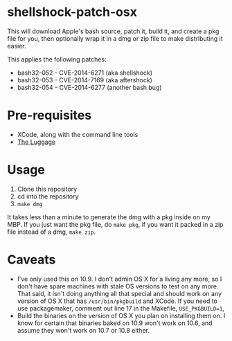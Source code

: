 shellshock-patch-osx
====================

This will download Apple's bash source, patch it, build it, and create a pkg file for you, then optionally wrap it in a dmg or zip file to make distributing it easier.

This applies the following patches:
* bash32-052 - CVE-2014-6271 (aka shellshock)
* bash32-053 - CVE-2014-7169 (aka aftershock)
* bash32-054 - CVE-2014-6277 (another bash bug)

# Pre-requisites
* XCode, along with the command line tools
* [The Luggage](https://github.com/unixorn/luggage)

# Usage
1. Clone this repository
2. cd into the repository
3. `make dmg`

It takes less than a minute to generate the dmg with a pkg inside on my MBP. If you just want the pkg file, do `make pkg`, if you want it packed in a zip file instead of a dmg, `make zip`. 

# Caveats
* I've only used this on 10.9. I don't admin OS X for a living any more, so I don't have spare machines with stale OS versions to test on any more. That said, it isn't doing anything all that special and should work on any version of OS X that has `/usr/bin/pkgbuild` and XCode. If you need to use packagemaker, comment out line 17 in the Makefile, `USE_PKGBUILD=1`, 
* Build the binaries on the version of OS X you plan on installing them on. I know for certain that binaries baked on 10.9 won't work on 10.6, and assume they won't work on 10.7 or 10.8 either.
